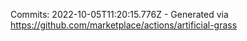 Commits: 2022-10-05T11:20:15.776Z - Generated via https://github.com/marketplace/actions/artificial-grass
<br>
